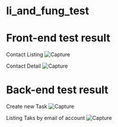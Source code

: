 # li_and_fung_test

# Front-end test result 
Contact Listing 
![Capture](https://github.com/phuc-noob/li_and_fung_test/assets/57171615/51cafcec-79a3-47d8-9efb-a4b34d220cf5)

Contact Detail
![Capture](https://github.com/phuc-noob/li_and_fung_test/assets/57171615/5e880e14-eece-478d-983e-b6fae9c0acff)

# Back-end test result
Create new Task 
![Capture](https://github.com/phuc-noob/li_and_fung_test/assets/57171615/89feeb32-f621-4fb1-ae1f-59b29785c7c6)

Listing Taks by email of account 
![Capture](https://github.com/phuc-noob/li_and_fung_test/assets/57171615/184457ae-07f4-4429-ba41-93aa41fb9ffc)

